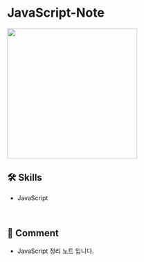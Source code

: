 # JavaScript-Note
<img src="https://upload.wikimedia.org/wikipedia/commons/thumb/9/99/Unofficial_JavaScript_logo_2.svg/280px-Unofficial_JavaScript_logo_2.svg.png" width="300px" />

<br>

## 🛠 Skills
<ul>
  <li>JavaScript</li>
</ul>

<br>

## 💬 Comment
<ul>
  <li>JavaScript 정리 노트 입니다.</li>
</ul>
